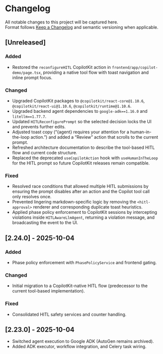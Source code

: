 # Changelog

All notable changes to this project will be captured here.  
Format follows [Keep a Changelog](https://keepachangelog.com/en/1.0.0/) and semantic versioning when applicable.

## [Unreleased]

### Added
- Restored the `reconfigureHITL` CopilotKit action in `frontend/app/copilot-demo/page.tsx`, providing a native tool flow with toast navigation and inline prompt focus.

### Changed
- Upgraded CopilotKit packages to `@copilotkit/react-core@1.10.6`, `@copilotkit/react-ui@1.10.6`, `@copilotkit/runtime@1.10.6`.
- Upgraded backend agent dependencies to `google-adk==1.16.0` and `litellm==1.77.7`.
- Updated `HITLReconfigurePrompt` so the selected decision locks the UI and prevents further edits.
- Adjusted toast copy (“{agent} requires your attention for a human-in-the-loop action.”) and added a “Review” action that scrolls to the current prompt.
- Refreshed architecture documentation to describe the tool-based HITL flow and current code structure.
- Replaced the deprecated `useCopilotAction` hook with `useHumanInTheLoop` for the HITL prompt so future CopilotKit releases remain compatible.

### Fixed
- Resolved race conditions that allowed multiple HITL submissions by ensuring the prompt disables after an action and the Copilot tool call only resolves once.
- Prevented lingering markdown-specific logic by removing the `<hitl-approval>` renderer and corresponding duplicate toast heuristics.
- Applied phase policy enforcement to CopilotKit sessions by intercepting violations inside `HITLAwareLlmAgent`, returning a violation message, and broadcasting the event to the UI.

## [2.24.0] - 2025-10-04

### Added
- Phase policy enforcement with `PhasePolicyService` and frontend gating.

### Changed
- Initial migration to a CopilotKit-native HITL flow (predecessor to the current tool-based implementation).

### Fixed
- Consolidated HITL safety services and counter handling.

## [2.23.0] - 2025-10-04

- Switched agent execution to Google ADK (AutoGen remains archived).  
- Added ADK executor, workflow integration, and Celery task wiring.
